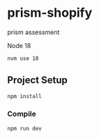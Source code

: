 # prism-shopify
prism assessment

Node 18
```sh
nvm use 18
```

## Project Setup

```sh
npm install
```

### Compile 

```sh
npm run dev
```
